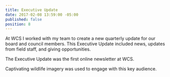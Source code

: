 ```yaml
---
title: Executive Update
date: 2017-02-08 13:59:00 -05:00
published: false
position: 8
---
```


At WCS I worked with my team to create a new quarterly update for our board and council members. This Executive Update included news, updates from field staff, and giving opportunities. 


The Executive Update was the first online newsletter at WCS.

Captivating wildlife imagery was used to engage with this key audience.
